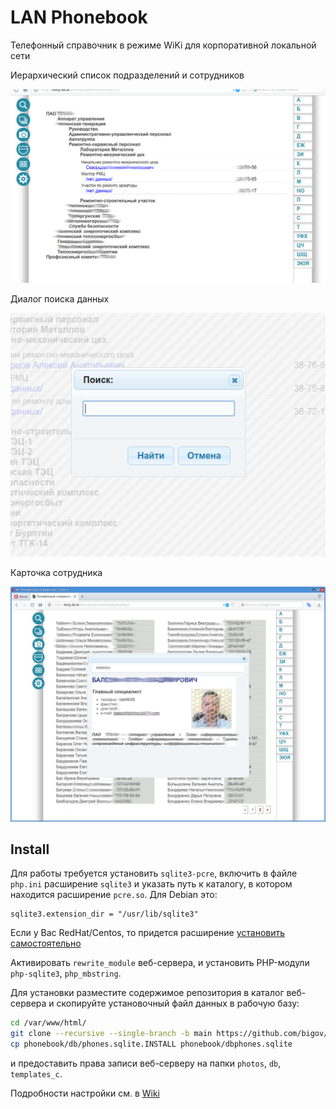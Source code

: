 # LAN Phonebook

Телефонный справочник в режиме WiKi для корпоративной локальной сети

Иерархический список подразделений и сотрудников

![Tree structure view](assets/title.png)

Диалог поиска данных

![Search dialog](assets/search.png)

Карточка сотрудника

![Emplyerr view](assets/employer.png)


## Install

Для работы требуется установить `sqlite3-pcre`, включить в файле ``php.ini`` расширение ``sqlite3`` и указать путь к каталогу, в котором находится
расширение ``pcre.so``. Для Debian это:
```
sqlite3.extension_dir = "/usr/lib/sqlite3"
```

Если у Вас RedHat/Centos, то придется расширение [установить самостоятельно](https://github.com/bigov/phonebook/issues/6#issuecomment-1225281633)

Активировать ``rewrite_module`` веб-сервера, и установить PHP-модули ``php-sqlite3``, ``php_mbstring``.

Для установки разместите содержимое репозитория в каталог веб-сервера и скопируйте установочный файл данных в рабочую базу:
```bash
cd /var/www/html/
git clone --recursive --single-branch -b main https://github.com/bigov/phonebook.git
cp phonebook/db/phones.sqlite.INSTALL phonebook/dbphones.sqlite
```

и предоставить права записи веб-серверу на папки ``photos``, ``db``, ``templates_c``.

Подробности настройки см. в [Wiki](https://github.com/bigov/phonebook/wiki)
